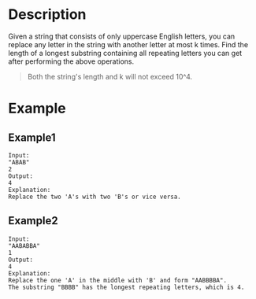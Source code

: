 # Description
Given a string that consists of only uppercase English letters, you can replace any letter in the string with another letter at most k times. Find the length of a longest substring containing all repeating letters you can get after performing the above operations.

> Both the string's length and k will not exceed 10^4.
# Example
## Example1
```
Input:
"ABAB"
2
Output:
4
Explanation:
Replace the two 'A's with two 'B's or vice versa.
```
## Example2
```
Input:
"AABABBA"
1
Output:
4
Explanation:
Replace the one 'A' in the middle with 'B' and form "AABBBBA".
The substring "BBBB" has the longest repeating letters, which is 4.
```